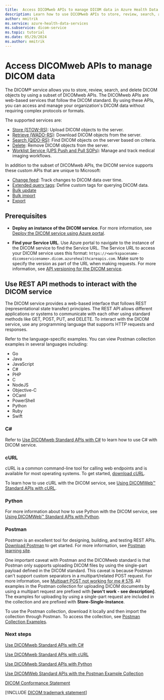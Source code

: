 ```yaml
---
title:  Access DICOMweb APIs to manage DICOM data in Azure Health Data Services
description: Learn how to use DICOMweb APIs to store, review, search, and delete DICOM objects. Learn how to use custom APIs to track changes and assign unique tags to DICOM data.
author: mmitrik
ms.service: azure-health-data-services
ms.subservice: dicom-service
ms.topic: tutorial
ms.date: 05/29/2024
ms.author: mmitrik
---
```


# Access DICOMweb APIs to manage DICOM data

The DICOM&reg; service allows you to store, review, search, and delete DICOM objects by using a subset of DICOMweb APIs. The DICOMweb APIs are web-based services that follow the DICOM standard. By using these APIs, you can access and manage your organization's DICOM data without requiring complex protocols or formats.

The supported services are:

- [Store (STOW-RS)](dicom-services-conformance-statement-v2.md#store-stow-rs): Upload DICOM objects to the server.
- [Retrieve (WADO-RS)](dicom-services-conformance-statement-v2.md#retrieve-wado-rs): Download DICOM objects from the server.
- [Search (QIDO-RS)](dicom-services-conformance-statement-v2.md#search-qido-rs): Find DICOM objects on the server based on criteria.
- [Delete](dicom-services-conformance-statement-v2.md#delete): Remove DICOM objects from the server.
- [Worklist Service (UPS Push and Pull SOPs)](dicom-services-conformance-statement-v2.md#worklist-service-ups-rs): Manage and track medical imaging workflows.

In addition to the subset of DICOMweb APIs, the DICOM service supports these custom APIs that are unique to Microsoft:

- [Change feed](change-feed-overview.md): Track changes to DICOM data over time.
- [Extended query tags](dicom-extended-query-tags-overview.md): Define custom tags for querying DICOM data.
- [Bulk update](update-files.md)
- [Bulk import](import-files.md)
- [Export](export-dicom-files.md)

## Prerequisites

- **Deploy an instance of the DICOM service**. For more information, see [Deploy the DICOM service using Azure portal](deploy-dicom-services-in-azure.md).

- **Find your Service URL**. Use Azure portal to navigate to the instance of the DICOM service to find the Service URL. The Service URL to access your DICOM service uses this format: ```https://<workspacename-dicomservicename>.dicom.azurehealthcareapis.com```. Make sure to specify the version as part of the URL when making requests. For more information, see [API versioning for the DICOM service](api-versioning-dicom-service.md).

## Use REST API methods to interact with the DICOM service

The DICOM service provides a web-based interface that follows REST (representational state transfer) principles. The REST API allows different applications or systems to communicate with each other using standard methods like GET, POST, PUT, and DELETE. To interact with the DICOM service, use any programming language that supports HTTP requests and responses.

Refer to the language-specific examples. You can view Postman collection examples in several languages including:

- Go 
- Java 
- JavaScript 
- C# 
- PHP 
- C 
- NodeJS
- Objective-C
- OCaml
- PowerShell
- Python
- Ruby 
- Swift

### C#

Refer to [Use DICOMweb Standard APIs with C#](dicomweb-standard-apis-c-sharp.md) to learn how to use C# with DICOM service.

### cURL

cURL is a common command-line tool for calling web endpoints and is available for most operating systems. To get started, [download cURL](https://curl.haxx.se/download.html).

To learn how to use cURL with the DICOM service, see [Using DICOMWeb™ Standard APIs with cURL](dicomweb-standard-apis-curl.md).

### Python

For more information about how to use Python with the DICOM service, see [Using DICOMWeb™ Standard APIs with Python](dicomweb-standard-apis-python.md).

### Postman

Postman is an excellent tool for designing, building, and testing REST APIs. [Download Postman](https://www.postman.com/downloads/) to get started. For more information, see [Postman learning site](https://learning.postman.com/).

One important caveat with Postman and the DICOMweb standard is that Postman only supports uploading DICOM files by using the single-part payload defined in the DICOM standard. This caveat is because Postman can't support custom separators in a multipart/related POST request. For more information, see [Multipart POST not working for me # 576](https://github.com/postmanlabs/postman-app-support/issues/576). All examples in the Postman collection for uploading DICOM documents by using a multipart request are prefixed with **[won't work - see description]**. The examples for uploading by using a single-part request are included in the collection and are prefixed with **Store-Single-Instance**.

To use the Postman collection, download it locally and then import the collection through Postman. To access the collection, see [Postman Collection Examples](https://github.com/microsoft/dicom-server/blob/main/docs/resources/Conformance-as-Postman.postman_collection.json).

### Next steps

[Use DICOMweb Standard APIs with C#](dicomweb-standard-apis-c-sharp.md)

[Use DICOMweb Standard APIs with cURL](dicomweb-standard-apis-curl.md)

[Use DICOMweb Standard APIs with Python](dicomweb-standard-apis-python.md)

[Use DICOMWeb Standard APIs with the Postman Example Collection](https://github.com/microsoft/dicom-server/blob/main/docs/resources/Conformance-as-Postman.postman_collection.json)

[DICOM Conformance Statement](dicom-services-conformance-statement-v2.md)

[!INCLUDE [DICOM trademark statement](../includes/healthcare-apis-dicom-trademark.md)]